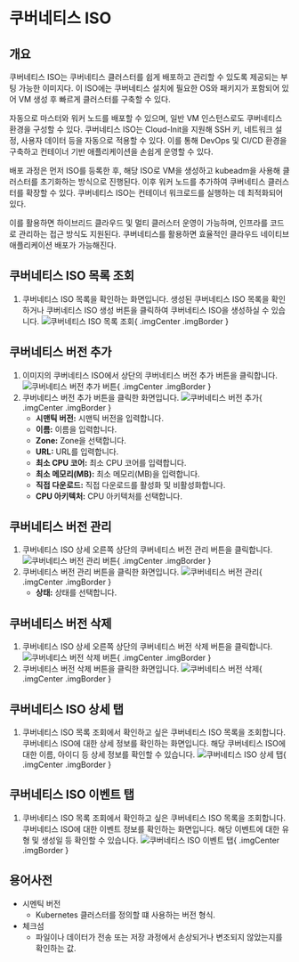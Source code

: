 
# 쿠버네티스 ISO

## 개요
쿠버네티스 ISO는 쿠버네티스 클러스터를 쉽게 배포하고 관리할 수 있도록 제공되는 부팅 가능한 이미지다.
이 ISO에는 쿠버네티스 설치에 필요한 OS와 패키지가 포함되어 있어 VM 생성 후 빠르게 클러스터를 구축할 수 있다.

자동으로 마스터와 워커 노드를 배포할 수 있으며, 일반 VM 인스턴스로도 쿠버네티스 환경을 구성할 수 있다.
쿠버네티스 ISO는 Cloud-Init을 지원해 SSH 키, 네트워크 설정, 사용자 데이터 등을 자동으로 적용할 수 있다. 이를 통해 DevOps 및 CI/CD 환경을 구축하고 컨테이너 기반 애플리케이션을 손쉽게 운영할 수 있다.

배포 과정은 먼저 ISO를 등록한 후, 해당 ISO로 VM을 생성하고 kubeadm을 사용해 클러스터를 초기화하는 방식으로 진행된다.
이후 워커 노드를 추가하여 쿠버네티스 클러스터를 확장할 수 있다. 쿠버네티스 ISO는 컨테이너 워크로드를 실행하는 데 최적화되어 있다.

이를 활용하면 하이브리드 클라우드 및 멀티 클러스터 운영이 가능하며, 인프라를 코드로 관리하는 접근 방식도 지원된다. 쿠버네티스를 활용하면 효율적인 클라우드 네이티브 애플리케이션 배포가 가능해진다.

## 쿠버네티스 ISO 목록 조회
1. 쿠버네티스 ISO 목록을 확인하는 화면입니다. 생성된 쿠버네티스 ISO 목록을 확인하거나 쿠버네티스 ISO 생성 버튼을 클릭하여 쿠버네티스 ISO을 생성하실 수 있습니다.
    ![쿠버네티스 ISO 목록 조회](../../assets/images/admin-guide/mold/image/kubernetes-iso/kubernetes-iso-dashboard.png){ .imgCenter .imgBorder }

## 쿠버네티스 버전 추가
1. 이미지의 쿠버네티스 ISO에서 상단의 쿠버네티스 버전 추가 버튼을 클릭합니다.
    ![쿠버네티스 버전 추가 버튼](../../assets/images/admin-guide/mold/image/kubernetes-iso/kubernetes-iso-url-register-01.png){ .imgCenter .imgBorder }
2. 쿠버네티스 버전 추가 버튼을 클릭한 화면입니다.
    ![쿠버네티스 버전 추가](../../assets/images/admin-guide/mold/image/kubernetes-iso/kubernetes-iso-url-register-02.png){ .imgCenter .imgBorder }
    - **시맨틱 버전:** 시맨틱 버전을 입력합니다.
    - **이름:** 이름을 입력합니다.
    - **Zone:** Zone을 선택합니다.
    - **URL:** URL를 입력합니다.
    - **최소 CPU 코어:** 최소 CPU 코어를 입력합니다.
    - **최소 메모리(MB):** 최소 메모리(MB)을 입력합니다.
    - **직접 다운로드:** 직접 다운로드를 활성화 및 비활성화합니다.
    - **CPU 아키텍처:** CPU 아키텍처를 선택합니다.

## 쿠버네티스 버전 관리
1. 쿠버네티스 ISO 상세 오른쪽 상단의 쿠버네티스 버전 관리 버튼을 클릭합니다.
    ![쿠버네티스 버전 관리 버튼](../../assets/images/admin-guide/mold/image/kubernetes-iso/kubernetes-iso-update-01.png){ .imgCenter .imgBorder }
2. 쿠버네티스 버전 관리 버튼을 클릭한 화면입니다.
    ![쿠버네티스 버전 관리](../../assets/images/admin-guide/mold/image/kubernetes-iso/kubernetes-iso-update-02.png){ .imgCenter .imgBorder }
    - **상태:** 상태를 선택합니다.

## 쿠버네티스 버전 삭제
1. 쿠버네티스 ISO 상세 오른쪽 상단의 쿠버네티스 버전 삭제 버튼을 클릭합니다.
    ![쿠버네티스 버전 삭제 버튼](../../assets/images/admin-guide/mold/image/kubernetes-iso/kubernetes-iso-delete-01.png){ .imgCenter .imgBorder }
2. 쿠버네티스 버전 삭제 버튼을 클릭한 화면입니다.
    ![쿠버네티스 버전 삭제](../../assets/images/admin-guide/mold/image/kubernetes-iso/kubernetes-iso-delete-02.png){ .imgCenter .imgBorder }

## 쿠버네티스 ISO 상세 탭
1. 쿠버네티스 ISO 목록 조회에서 확인하고 싶은 쿠버네티스 ISO 목록을 조회합니다. 쿠버네티스 ISO에 대한 상세 정보를 확인하는 화면입니다. 해당 쿠버네티스 ISO에 대한 이름, 아이디 등 상세 정보를 확인할 수 있습니다.
    ![쿠버네티스 ISO 상세 탭](../../assets/images/admin-guide/mold/image/kubernetes-iso/kubernetes-iso-info.png){ .imgCenter .imgBorder }

## 쿠버네티스 ISO 이벤트 탭
1. 쿠버네티스 ISO 목록 조회에서 확인하고 싶은 쿠버네티스 ISO 목록을 조회합니다. 쿠버네티스 ISO에 대한 이벤트 정보를 확인하는 화면입니다. 해당 이벤트에 대한 유형 및 생성일 등 확인할 수 있습니다.
    ![쿠버네티스 ISO 이벤트 탭](../../assets/images/admin-guide/mold/image/kubernetes-iso/kubernetes-iso-event.png){ .imgCenter .imgBorder }

## 용어사전
* 시멘틱 버전
    * Kubernetes 클러스터를 정의할 떄 사용하는 버전 형식.
* 체크섬
    * 파일이나 데이터가 전송 또는 저장 과정에서 손상되거나 변조되지 않았는지를 확인하는 값.
